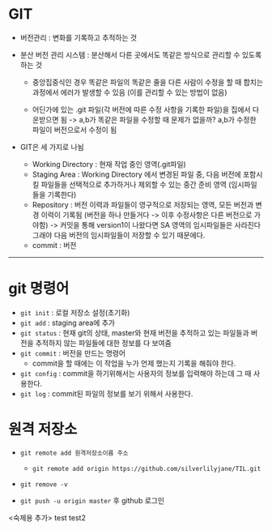 # GIT
- 버전관리 : 변화를 기록하고 추적하는 것
- 분산 버전 관리 시스템 : 분산해서 다른 곳에서도 똑같은 방식으로 관리할 수 있도록 하는 것
    - 중앙집중식인 경우 똑같은 파일의 똑같은 줄을 다른 사람이 수정을 할 때 합치는 과정에서 에러가 발생할 수 있음 (이를 관리할 수 있는 방법이 없음)

    - 어딘가에 있는 .git 파일(각 버전에 따른 수정 사항을 기록한 파일)을 집에서 다운받으면 됨 -> a,b가 똑같은 파일을 수정할 때 문제가 없을까? a,b가 수정한 파일이 버전으로서 수정이 됨

  
- GIT은 세 가지로 나뉨
    - Working Directory : 현재 작업 중인 영역(.git파일)
    - Staging Area : Working Directory 에서 변경된 파일 중, 다음 버전에 포함시킬 파일들을 선택적으로 추가하거나 제외할 수 있는 중간 준비 영역 (임시파일들을 기록한다)
    - Repository : 버전 이력과 파일들이 영구적으로 저장되는 영역, 모든 버전과 변경 이력이 기록됨 (버전을 하나 만들거다 -> 이후 수정사항은 다른 버전으로 가야함) -> 커밋을 통해 version1이 나왔다면 SA 영역의 임시파일들은 사라진다 그래야 다음 버전의 임시파일들이 저장할 수 있기 때문에다.
    - commit : 버전

---

# git 명령어

- `git init` : 로컬 저장소 설정(초기화)
- `git add` : staging area에 추가
- `git status` : 현재 git의 상태, master와 현재 버전을 추적하고 있는 파일들과 버전을 추적하지 않는 파일들에 대한 정보를 다 보여줌
- `git commit` : 버전을 만드는 명령어
  - commit을 할 때에는 이 작업을 누가 언제 했는지 기록을 해줘야 한다.
- `git config` : commit을 하기위해서는 사용자의 정보를 입력해야 하는데 그 때 사용한다.
- `git log` : commit된 파일의 정보를 보기 위해서 사용한다.


# 원격 저장소
- `git remote add 원격저장소이름 주소`
  - `git remote add origin https://github.com/silverlilyjane/TIL.git`
- `git remove -v`

- `git push -u origin master` 후 github 로그인

<숙제용 추가>
test
test2